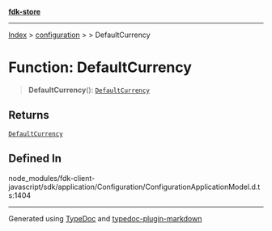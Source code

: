 [**fdk-store**](../../../README.md)
***

[Index](../../../API.md) > [configuration](../../README.md) > [<internal>](../README.md) > DefaultCurrency

# Function: DefaultCurrency

> **DefaultCurrency**(): [`DefaultCurrency`](../type-aliases/type-alias.DefaultCurrency.md)

## Returns

[`DefaultCurrency`](../type-aliases/type-alias.DefaultCurrency.md)

## Defined In

node\_modules/fdk-client-javascript/sdk/application/Configuration/ConfigurationApplicationModel.d.ts:1404

***
Generated using [TypeDoc](https://typedoc.org/) and [typedoc-plugin-markdown](https://www.npmjs.com/package/typedoc-plugin-markdown)
